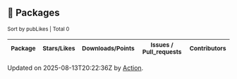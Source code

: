 ## 🍭 Packages

<!-- md:PubDashboard begin --> 
<sub>Sort by pubLikes | Total 0</sub> 

| <sub>Package</sub> | <sub>Stars/Likes</sub> | <sub>Downloads/Points</sub> | <sub>Issues / Pull_requests</sub> | <sub>Contributors</sub> | 
|--------------------|------------------------|------------------------------|-----------------------------------|:-----------------------:| 
 
Updated on 2025-08-13T20:22:36Z by [Action](https://github.com/AmosHuKe/pub-dashboard). 
<!-- md:PubDashboard end -->
